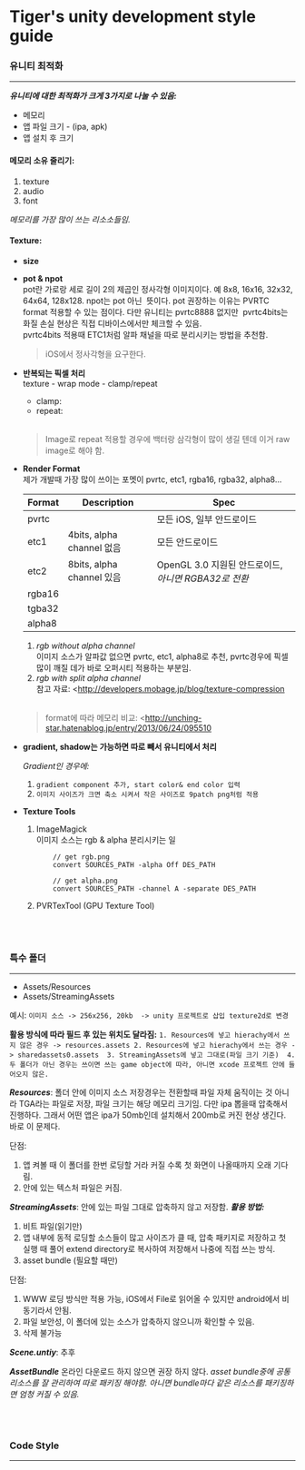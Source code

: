 # Tiger's unity development style guide

### 유니티 최적화
***

__*유니티에 대한 최적화가 크게 3가지로 나눌 수 있음:*__
*	메모리 
*	앱 파일 크기 - (ipa, apk)
*	앱 설치 후 크기 

#### 메모리 소유 줄리기:
1. texture
2. audio
3. font

_메모리를 가장 많이 쓰는 리소소들임._



#### Texture:
* **size** </br>
	
* **pot & npot** </br>
	pot란 가로랑 세로 길이 2의 제곱인 정사각형 이미지이다. 예 8x8, 16x16, 32x32, 64x64, 128x128. npot는 pot 아닌  뜻이다. pot 권장하는 이유는 PVRTC format 적용할 수 있는 점이다. 다만 유니티는 pvrtc8888 없지만  pvrtc4bits는 화질 손실 현상은 직접 디바이스에서만 체크할 수 있음. </br>
	pvrtc4bits 적용때 ETC1처럼 알파 채널을 따로 분리시키는 방법을 추천함.</br>
	>iOS에서 정사각형을 요구한다.

* **반복되는 픽셀 처리** </br>
 	texture - wrap mode - clamp/repeat
 	*	clamp:
	*	repeat:
 	</br>
 
	>Image로 repeat 적용할 경우에 백터랑 삼각형이 많이 생길 텐데 이거 raw image로 해야 함.

* **Render Format** </br>
	제가 개발때 가장 많이 쓰이는 포멧이 pvrtc, etc1, rgba16, rgba32, alpha8...
	
	Format | Description | Spec
	--------- | --------- | ---------
	pvrtc||모든 iOS, 일부 안드로이드
	etc1|4bits, alpha channel 없음|모든 안드로이드
	etc2|8bits, alpha channel 있음|OpenGL 3.0 지원된 안드로이드, _아니면 RGBA32로 전환_  
	rgba16||
	tgba32||
	alpha8||
 
	1. *rgb without alpha channel*</br>
	이미지 소스가 알파값 없으면 pvrtc, etc1, alpha8로 추천, pvrtc경우에 픽셀 많이 깨질 데가 바로 오퍼시티 적용하는 부분임.
	2. *rgb with split alpha channel*</br>
	참고 자료: &lt;http://developers.mobage.jp/blog/texture-compression
	</br>
	
	>format에 따라 메모리 비교: &lt;http://unching-star.hatenablog.jp/entry/2013/06/24/095510

* **gradient, shadow는 가능하면 따로 빼서 유니티에서 처리**

	_Gradient인 경우에:_
	1.	`gradient component 추가, start color& end color 입력`
	2.	`이미지 사이즈가 크면 축소 시켜서 작은 사이즈로 9patch png처럼 적용`

* **Texture Tools**
	1. ImageMagick</br>
		이미지 소스는 rgb & alpha 분리시키는 일
		```
			// get rgb.png
			convert SOURCES_PATH -alpha Off DES_PATH
			
			// get alpha.png
			convert SOURCES_PATH -channel A -separate DES_PATH
		``` 
	2. PVRTexTool (GPU Texture Tool)
		

</br>
</br>

### 특수 폴더
---
* Assets/Resources 
* Assets/StreamingAssets 

예시: 
`이미지 소스 -> 256x256, 20kb 
-> unity 프로젝트로 삽입 texture2d로 변경`

**활용 방식에 따라 필드 후 있는 위치도 달라짐:**
`1. Resources에 넣고 hierachy에서 쓰지 않은 경우 -> resources.assets
2. Resources에 넣고 hierachy에서 쓰는 경우 -> sharedassets0.assets 
3. StreamingAssets에 넣고 그대로(파일 크기 기준) 
4. 두 폴더가 아닌 경우는 쓰이면 쓰는 game object에 따라, 아니면 xcode 프로젝트 안에 들어오지 않은.`

__*Resources*__:
폴더 안에 이미지 소스 저장경우는 전환할때 파일 자체 움직이는 것 아니라 TGA라는 파일로 저장, 파일 크기는 해당 메모리 크기임.
다만 ipa 뽑을때 압축해서 진행하다. 그래서 어떤 앱은 ipa가 50mb인데 설치해서 200mb로 커진 현상 생긴다. 바로 이 문제다.  

단점:
1. 앱 켜볼 때 이 폴더를 한번 로딩할 거라 커질 수록 첫 화면이 나올때까지 오래 기다림.
2. 안에 있는 텍스처 파일은 커짐.

__*StreamingAssets*__:
안에 있는 파일 그대로 압축하지 않고 저장함.
***활용 방법:***
1. 비트 파일(읽기만)
2. 앱 내부에 동적 로딩할 소스들이 많고 사이즈가 클 때, 압축 패키지로 저장하고 첫 실행 때 풀어 extend directory로 복사하여 저장해서 나중에 직접 쓰는 방식.
3. asset bundle (필요할 때만)

단점: 
1. WWW 로딩 방식만 적용 가능, iOS에서 File로 읽어올 수 있지만 android에서 비동기라서 안됨.
2. 파일 보안성, 이 폴더에 있는 소스가 압축하지 않으니까 확인할 수 있음.
3. 삭제 불가능


__*Scene.untiy*__: 
추후 

__*AssetBundle*__ 
온라인 다운로드 하지 않으면 권장 하지 않다.
_asset bundle중에 공통 리소스를 잘 관리하여 따로 패키징 해야함. 아니면 bundle마다 같은 리소스를 패키징하면 엄청 커질 수 있음._

</br>
</br>

### Code Style
---

</br>
</br>




